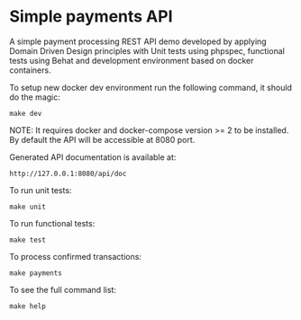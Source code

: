 # Simple payments API

A simple payment processing REST API demo developed by applying Domain Driven Design principles 
with Unit tests using phpspec, functional tests using Behat and development environment based on docker containers.


To setup new docker dev environment run the following command, it should do the magic:

```
make dev
```
NOTE: It requires docker and docker-compose version >= 2 to be installed. By default the API will be accessible at 8080 port.

Generated API documentation is available at:

```
http://127.0.0.1:8080/api/doc
```


To run unit tests:

```
make unit
```


To run functional tests:

```
make test
```

To process confirmed transactions:

```
make payments
```

To see the full command list:

```
make help
```